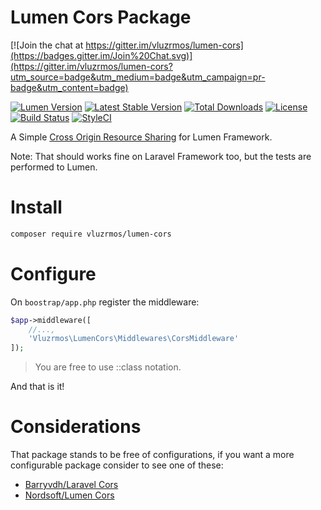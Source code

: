 # Lumen Cors Package

[![Join the chat at https://gitter.im/vluzrmos/lumen-cors](https://badges.gitter.im/Join%20Chat.svg)](https://gitter.im/vluzrmos/lumen-cors?utm_source=badge&utm_medium=badge&utm_campaign=pr-badge&utm_content=badge)

[![Lumen Version](https://img.shields.io/badge/Lumen-5.0%20%7C%205.1-orange.svg)](https://packagist.org/packages/vluzrmos/lumen-cors) [![Latest Stable Version](https://poser.pugx.org/vluzrmos/lumen-cors/v/stable)](https://packagist.org/packages/vluzrmos/lumen-cors) [![Total Downloads](https://poser.pugx.org/vluzrmos/lumen-cors/downloads)](https://packagist.org/packages/vluzrmos/lumen-cors) [![License](https://poser.pugx.org/vluzrmos/lumen-cors/license)](https://packagist.org/packages/vluzrmos/lumen-cors) [![Build Status](https://travis-ci.org/vluzrmos/lumen-cors.svg)](https://travis-ci.org/vluzrmos/lumen-cors) [![StyleCI](https://styleci.io/repos/35399055/shield)](https://styleci.io/repos/35399055)

A Simple [Cross Origin Resource Sharing](https://developer.mozilla.org/en-US/docs/Web/HTTP/Access_control_CORS) for Lumen Framework.

Note: That should works fine on Laravel Framework too, but the tests are performed to Lumen.

# Install

```bash
composer require vluzrmos/lumen-cors
```

# Configure

On <code>boostrap/app.php</code> register the middleware:

```php
$app->middleware([
	//...,
	'Vluzrmos\LumenCors\Middlewares\CorsMiddleware'
]);
```

> You are free to use ::class notation.


And that is it!

# Considerations

That package stands to be free of configurations,
if you want a more configurable package consider to see one of these:

- [Barryvdh/Laravel Cors](https://github.com/barryvdh/laravel-cors)
- [Nordsoft/Lumen Cors](https://github.com/nordsoftware/lumen-cors)
